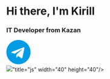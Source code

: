 <div id = "header" align = "centre">
    <h1>Hi there, I'm Kirill</h1>
    <h3>IT Developer from Kazan</h3>
</div>
<div id="socials" align="left">
    <a href="https://t.me/Kirill050905">
        <img src="telegram (2).png" alt="Telegram"/>
    </a>
</div>
<div>
    <img src="https://cdn.jsdelivr.net/gh/devicons/devicon@latest/icons/python/python-original-wordmark.svg" />"title="js" width="40" height="40"/>&nbsp;
</div>
